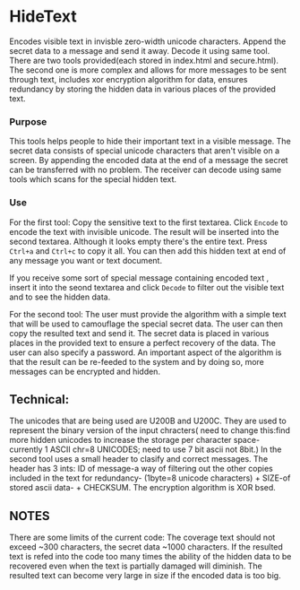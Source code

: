 # HideText
Encodes visible text in invisble zero-width unicode characters. Append the secret data to a message and send it away. Decode it using same tool.
There are two tools provided(each stored in index.html and secure.html). The second one is more complex and allows for more messages to be sent through text, includes xor encryption algorithm for data, ensures redundancy by storing the hidden data in various places of the provided text.

### Purpose
This tools helps people to hide their important text in a visible message. The secret data consists of special unicode characters that aren't visible on a screen. By appending the encoded data at the end of a message the secret can be transferred with no problem. The receiver can decode using same tools which scans for the special hidden text.

### Use
For the first tool:
Copy the sensitive text to the first textarea. Click `Encode` to encode the text with invisible unicode. The result will be inserted into the second textarea. Although it looks empty there's the entire text. Press `Ctrl+a` and `Ctrl+c` to copy it all. You can then add this hidden text at end of any message you want or text document.

If you receive some sort of special message containing encoded text , insert it into the seond textarea and click `Decode` to filter out the visible text and to see the hidden data.

For the second tool:
   The user must provide the algorithm with a simple text that will be used to camouflage the special secret data. The user can then copy the resulted text and send it. The secret data is placed in various places in the provided text to ensure a perfect recovery of the data.
   The user can also specify a password.
   An important aspect of the algorithm is that the result can be re-feeded to the system and by doing so, more messages can be encrypted and hidden.


## Technical:
   The unicodes that are being used are U200B and U200C. They are used to represent the binary version of the input chracters( need to change this:find more hidden unicodes to increase the storage per character space-currently 1 ASCII chr=8 UNICODES; need to use 7 bit ascii not 8bit.)
   In the second tool uses a small header to clasify and correct messages. The header has 3 ints: ID of message-a way of filtering out the other copies included in the text for redundancy- (1byte=8 unicode characters)  +  SIZE-of stored ascii data-  +  CHECKSUM.
   The encryption algorithm is XOR bsed.
   
## NOTES
There are some limits of the current code: The coverage text should not exceed ~300 characters, the secret data ~1000 characters. 
If the resulted text is refed into the code too many times the ability of the hidden data to be recovered even when the text is partially damaged will diminish.
The resulted text can become very large in size if the encoded data is too big.
